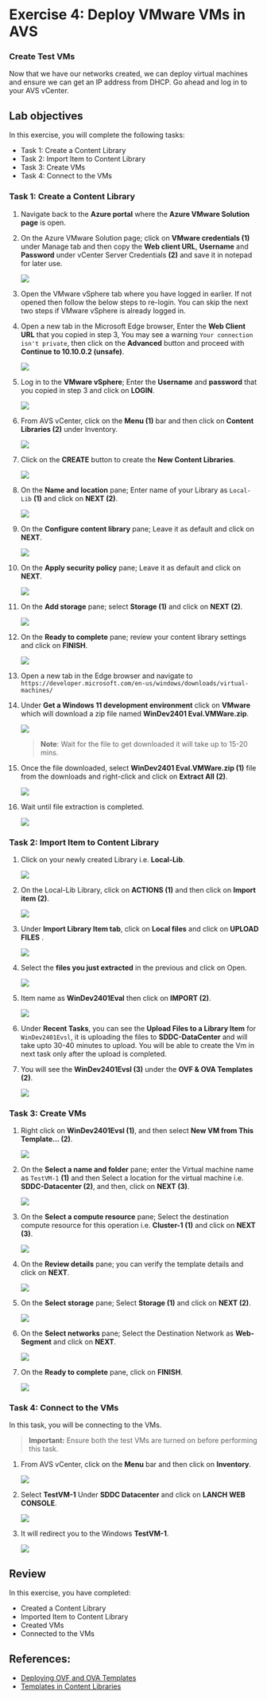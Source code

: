 # Exercise 4: Deploy VMware VMs in AVS 

### Create Test VMs
Now that we have our networks created, we can deploy virtual machines and ensure we can get an IP address from DHCP. Go ahead and log in to your AVS vCenter.

## Lab objectives

In this exercise, you will complete the following tasks:

+ Task 1: Create a Content Library
+ Task 2: Import Item to Content Library 
+ Task 3: Create VMs
+ Task 4: Connect to the VMs

### Task 1: Create a Content Library

1. Navigate back to the **Azure portal** where the **Azure VMware Solution page** is open.

3. On the Azure VMware Solution page; click on **VMware credentials (1)** under Manage tab and then copy the **Web client URL**, **Username** and **Password** under vCenter Server Credentials **(2)** and save it in notepad for later use.

   ![](../Images/3.2.jpg)

4. Open the VMware vSphere tab where you have logged in earlier. If not opened then follow the below steps to re-login. You can skip the next two steps if VMware vSphere is already logged in.

5. Open a new tab in the Microsoft Edge browser, Enter the **Web Client URL** that you copied in step 3, You may see a warning `Your connection isn't private`, then click on the **Advanced** button and proceed with **Continue to 10.10.0.2 (unsafe)**. 

   ![](../Images/new3..2.jpg)

6. Log in to the **VMware vSphere**; Enter the **Username** and **password** that you copied in step 3 and click on **LOGIN**.

   ![](../Images/3.3.jpg)

7. From AVS vCenter, click on the **Menu (1)** bar and then click on **Content Libraries (2)** under Inventory.

   ![](../Images/3.4.jpg)

8. Click on the **CREATE** button to create the **New Content Libraries**.

   ![](../Images/new3.5.png)

9. On the **Name and location** pane; Enter name of your Library as `Local-Lib` **(1)** and click on **NEXT (2)**.

   ![](../Images/3.5.jpg)

10. On the **Configure content library** pane; Leave it as default and click on **NEXT**.

    ![](../Images/3.6.jpg)

11. On the **Apply security policy** pane; Leave it as default and click on **NEXT**.

    ![](../Images/3.7.jpg)

12. On the **Add storage** pane; select **Storage (1)** and click on **NEXT (2)**.

    ![](../Images/3.8.jpg)

13. On the **Ready to complete** pane; review your content library settings and click on **FINISH**.

    ![](../Images/3.9.jpg)
   
14. Open a new tab in the Edge browser and navigate to `https://developer.microsoft.com/en-us/windows/downloads/virtual-machines/`

15. Under **Get a Windows 11 development environment** click on **VMware** which will download a zip file named **WinDev2401 Eval.VMWare.zip**.

    ![](../Images/4.2.png)

    >**Note**: Wait for the file to get downloaded it will take up to 15-20 mins.

16. Once the file downloaded, select **WinDev2401 Eval.VMWare.zip (1)** file from the downloads and right-click and click on **Extract All (2)**.

    ![](../Images/4.3.png)

17. Wait until file extraction is completed.

    ![](../Images/4.4.png)

### Task 2: Import Item to Content Library 

1. Click on your newly created Library i.e. **Local-Lib**.

   ![](../Images/3.10.jpg)

2. On the Local-Lib Library, click on **ACTIONS (1)** and then click on **Import item (2)**.

   ![](../Images/3..11.jpg)

3.  Under **Import Library Item tab**, click on **Local files** and click on **UPLOAD FILES** .

    ![](../Images/l1.png)

4. Select the **files you just extracted** in the previous and click on Open.
  
    ![](../Images/4.1.1.png)

5. Item name as **WinDev2401Eval** then click on **IMPORT (2)**.

   ![](../Images/4.1.png)

6. Under **Recent Tasks**, you can see the **Upload Files to a Library Item** for `WinDev2401Evsl`, it is uploading the files to **SDDC-DataCenter** and will take upto 30-40 minutes to upload. You will be able to create the Vm in next task only after the upload is completed.

7. You will see the **WinDev2401Evsl (3)** under the **OVF & OVA Templates (2)**.

   ![](../Images/3.14.jpg)
   
### Task 3: Create VMs

1. Right click on **WinDev2401Evsl (1)**, and then select **New VM from This Template... (2)**.

   ![](../Images/3.15.jpg)

2. On the **Select a name and folder** pane; enter the Virtual machine name as `TestVM-1` **(1)** and then Select a location for the virtual machine i.e. **SDDC-Datacenter (2)**, and then, click on **NEXT (3)**.

   ![](../Images/TestVM-1.jpg)

3. On the **Select a compute resource** pane; Select the destination compute resource for this operation i.e. **Cluster-1 (1)** and click on **NEXT (3)**.

   ![](../Images/3.17.jpg)

4. On the **Review details** pane; you can verify the template details and click on **NEXT**.

   ![](../Images/3.18.jpg)

5. On the **Select storage** pane; Select **Storage (1)** and click on **NEXT (2)**.

   ![](../Images/3.20.jpg)

6. On the **Select networks** pane; Select the Destination Network as **Web-Segment** and click on **NEXT**.

   ![](../Images/3.21.jpg)

7. On the **Ready to complete** pane, click on **FINISH**.

   ![](../Images/3.22.jpg)
   
### Task 4: Connect to the VMs

In this task, you will be connecting to the VMs.

   > **Important:** Ensure both the test VMs are turned on before performing this task.

1. From AVS vCenter, click on the **Menu** bar and then click on **Inventory**.

   ![](../Images/i.png)

2. Select **TestVM-1** Under **SDDC Datacenter** and click on **LANCH WEB CONSOLE**.

   ![](../Images/webconsole.png)
  
3. It will redirect you to the Windows **TestVM-1**.

   ![](../Images/vm1.png)
  
## Review
In this exercise, you have completed:
- Created a Content Library
- Imported Item to Content Library 
- Created VMs
- Connected to the VMs

## References:
- [Deploying OVF and OVA Templates](https://docs.vmware.com/en/VMware-vSphere/7.0/com.vmware.vsphere.vm_admin.doc/GUID-AFEDC48B-C96F-4088-9C1F-4F0A30E965DE.html)
- [Templates in Content Libraries](https://docs.vmware.com/en/VMware-vSphere/7.0/com.vmware.vsphere.vm_admin.doc/GUID-F7BF0E6B-7C4F-4E46-8BBF-76229AEA7220.html)

